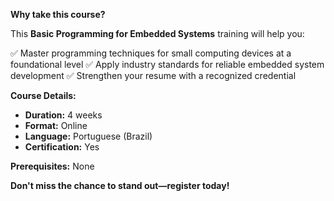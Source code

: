 **Why take this course?**

This **Basic Programming for Embedded Systems** training will help you:

✅ Master programming techniques for small computing devices at a foundational level
✅ Apply industry standards for reliable embedded system development
✅ Strengthen your resume with a recognized credential

**Course Details:**
- **Duration:** 4 weeks
- **Format:** Online
- **Language:** Portuguese (Brazil)
- **Certification:** Yes

**Prerequisites:**
None

**Don't miss the chance to stand out—register today!**